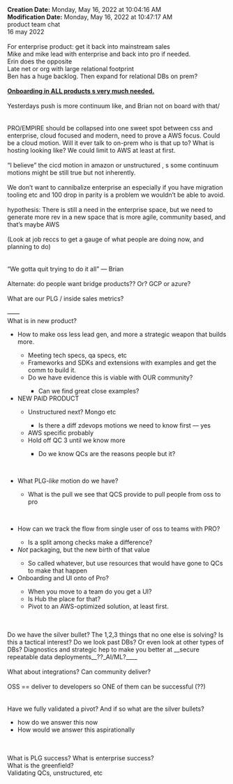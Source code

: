 <div><b>Creation Date:</b> Monday, May 16, 2022 at 10:04:16 AM<br></div>
<div><b>Modification Date:</b> Monday, May 16, 2022 at 10:47:17 AM<br></div>
<div>product team chat</div>
<div>16 may 2022</div>
<div><br></div>
<div>For enterprise product: get it back into mainstream sales </div>
<div>Mike and mike lead with enterprise and back into pro if needed.</div>
<div>Erin does the opposite</div>
<div>Late net or org with large relational footprint</div>
<div>Ben has a huge backlog. Then expand for relational DBs on prem?</div>
<div><br></div>
<div><b><u>Onboarding in ALL products s very much needed. </u></b><br></div>
<div><br></div>
<div>Yesterdays push is more continuum like, and Brian not on board with that/</div>
<div><br></div>
<div><br></div>
<div>PRO/EMPIRE should be collapsed into one sweet spot between css and enterprise, cloud focused and modern, need to prove a AWS focus. Could be a cloud motion. Will it ever talk to on-prem who is that up to? What is hosting looking like? We could limit to AWS at least at first.</div>
<div><br></div>
<div>“I believe” the cicd motion in amazon or unstructured , s some continuum motions might be still true but not inherently.</div>
<div><br></div>
<div>We don’t want to cannibalize enterprise an especially if you have migration tooling etc and 100 drop in parity is a problem we wouldn’t be able to avoid.</div>
<div><br></div>
<div>hypothesis: There is still a need in the enterprise space, but we need to generate more rev in a new space that is more agile, community based, and that’s maybe AWS</div>
<div><br></div>
<div>(Look at job reccs to get a gauge of what people are doing now, and planning to do)</div>
<div><br></div>
<div><br></div>
<div>“We gotta quit trying to do it all” — Brian	</div>
<div><br></div>
<div>Alternate: do people want bridge products?? Or? GCP or azure? </div>
<div><br></div>
<div>What are our PLG / inside sales metrics?</div>
<div><br></div>
<div>——</div>
<div>What is in new product?</div>
<ul>
<li>How to make oss less lead gen, and more a strategic weapon that builds more.</li>
<ul>
<li>Meeting tech specs, qa specs, etc</li>
<li>Frameworks and SDKs and extensions with examples and get the comm to build it.</li>
<li>Do we have evidence this is viable with OUR community?</li>
<ul>
<li>Can we find great close examples?</li>
</ul>
</ul>
<li>NEW PAID PRODUCT</li>
<ul>
<li>Unstructured next? Mongo etc</li>
<ul>
<li>Is there a diff zdevops motions we need to know first — yes</li>
</ul>
<li>AWS specific probably</li>
<li>Hold off QC 3 until we know more</li>
<ul>
<li>Do we know QCs are the reasons people but it?</li>
</ul>
</ul>
</ul>
<div><br></div>
<ul>
<li>What PLG<i>-like</i> motion do we have?</li>
<ul>
<li>What is the pull we see that QCS provide to pull people from oss to pro</li>
</ul>
</ul>
<div><br></div>
<ul>
<li>How can we track the flow from single user of oss to teams with PRO?</li>
<ul>
<li>Is a split among checks make a difference?</li>
</ul>
<li><i>Not </i>packaging, but the new birth of that value</li>
<ul>
<li>So called whatever, but use resources that would have gone to QCs to make that happen</li>
</ul>
<li>Onboarding and UI onto of Pro?</li>
<ul>
<li>When you move to a team do you get a UI?</li>
<li>Is Hub the place for that?</li>
<li>Pivot to an AWS-optimized solution, at least first.</li>
</ul>
</ul>
<div><br></div>
<div><br></div>
<div>Do we have the silver bullet? The 1,2,3 things that no one else is solving? Is this a tactical interest? Do we look past DBs? Or even look at other types of DBs? Diagnostics and strategic hep to make you better at __secure repeatable data deployments__??_AI/ML?____</div>
<div><br></div>
<div>What about integrations? Can community deliver?</div>
<div><br></div>
<div>OSS == deliver to developers so ONE of them can be successful (??)</div>
<div><br></div>
<div><br></div>
<div>Have we fully validated a pivot? And if so what are the silver bullets?</div>
<ul>
<li>how do we answer this now</li>
<li>How would we answer this aspirationally </li>
</ul>
<div><br></div>
<div><br></div>
<div>What is PLG success? What is enterprise success?</div>
<div>What is the greenfield?</div>
<div>Validating QCs, unstructured, etc</div>
<div><br></div>
<div><br></div>
<div><br></div>
<div><br></div>
<div><br></div>
<div><br></div>

